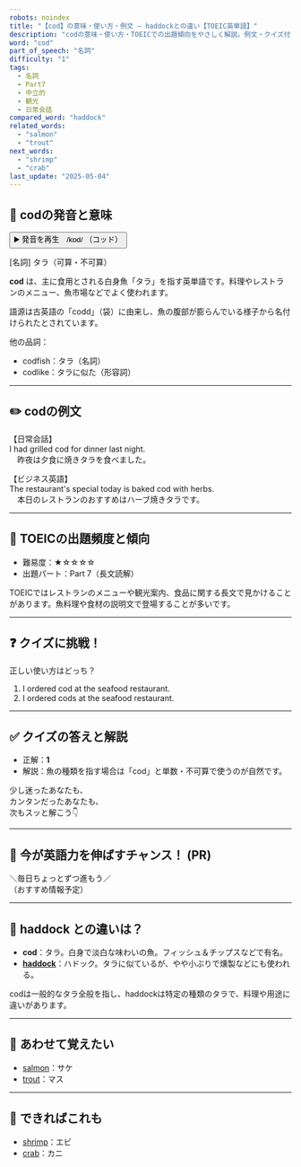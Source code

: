 ```yaml
---
robots: noindex
title: "【cod】の意味・使い方・例文 ― haddockとの違い【TOEIC英単語】"
description: "codの意味・使い方・TOEICでの出題傾向をやさしく解説。例文・クイズ付きでhaddockとの違いもわかりやすく学べます。"
word: "cod"
part_of_speech: "名詞"
difficulty: "1"
tags:
  - 名詞
  - Part7
  - 中立的
  - 観光
  - 日常会話
compared_word: "haddock"
related_words:
  - "salmon"
  - "trout"
next_words:
  - "shrimp"
  - "crab"
last_update: "2025-05-04"
---
```


## 🔰 codの発音と意味

<button class="play-audio" onclick="playTTS('cod')">
  <span class="play-audio-main">
    ▶️ 発音を再生　/kɒd/
  </span>
  <span class="play-audio-sub">
    （コッド）
  </span>
</button>

[名詞] タラ（可算・不可算）

**cod** は、主に食用とされる白身魚「タラ」を指す英単語です。料理やレストランのメニュー、魚市場などでよく使われます。

語源は古英語の「codd」（袋）に由来し、魚の腹部が膨らんでいる様子から名付けられたとされています。

他の品詞：  
- codfish：タラ（名詞）
- codlike：タラに似た（形容詞）

---

## ✏️ codの例文

【日常会話】  
I had grilled cod for dinner last night.  
　昨夜は夕食に焼きタラを食べました。

【ビジネス英語】  
The restaurant's special today is baked cod with herbs.  
　本日のレストランのおすすめはハーブ焼きタラです。

---

## 🎯 TOEICの出題頻度と傾向

- 難易度：★☆☆☆☆
- 出題パート：Part 7（長文読解）

TOEICではレストランのメニューや観光案内、食品に関する長文で見かけることがあります。魚料理や食材の説明文で登場することが多いです。

---

## ❓ クイズに挑戦！

正しい使い方はどっち？

1. I ordered cod at the seafood restaurant.  
2. I ordered cods at the seafood restaurant.

---

## ✅ クイズの答えと解説

- 正解：**1**
- 解説：魚の種類を指す場合は「cod」と単数・不可算で使うのが自然です。

少し迷ったあなたも、  
カンタンだったあなたも、  
次もスッと解こう👇️

---

## 🚀 今が英語力を伸ばすチャンス！ (PR)

<div class="info-center">
＼毎日ちょっとずつ進もう／<br>  
（おすすめ情報予定）
</div>

---

## 🤔  haddock との違いは？

- **cod**：タラ。白身で淡白な味わいの魚。フィッシュ＆チップスなどで有名。
- **[haddock](/haddock)**：ハドック。タラに似ているが、やや小ぶりで燻製などにも使われる。

codは一般的なタラ全般を指し、haddockは特定の種類のタラで、料理や用途に違いがあります。

---

## 🧩 あわせて覚えたい

- [salmon](/salmon)：サケ
- [trout](/trout)：マス

---

## 📖 できればこれも

- [shrimp](/shrimp)：エビ
- [crab](/crab)：カニ

<!-- cvid: aid27_bid11 -->
